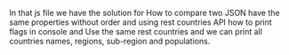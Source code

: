 In that js file we have the solution for How to compare two JSON have the same properties without order 
and 
using rest countries API how to print flags in console
and
Use the same rest countries and we can print all countries names, regions, sub-region and populations.
